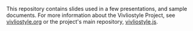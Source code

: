 This repository contains slides used in a few presentations, and sample documents.
For more information about the Vivliostyle Project,
see [vivliostyle.org](https://vivliostyle.org)
or the project's main repository, [vivliostyle.js](https://github.com/vivliostyle/vivliostyle.js).

